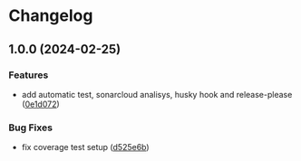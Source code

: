 # Changelog

## 1.0.0 (2024-02-25)


### Features

* add automatic test, sonarcloud analisys, husky hook and release-please ([0e1d072](https://github.com/WMS-Corporation/wms-temperatureControl-service/commit/0e1d072c84874643a3ffa75bbea152c8fb33790a))


### Bug Fixes

* fix coverage test setup ([d525e6b](https://github.com/WMS-Corporation/wms-temperatureControl-service/commit/d525e6b9e03a008bd448ba78bd677497a4adc8eb))
